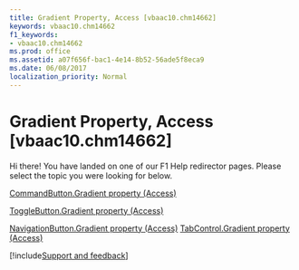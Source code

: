 ```yaml
---
title: Gradient Property, Access [vbaac10.chm14662]
keywords: vbaac10.chm14662
f1_keywords:
- vbaac10.chm14662
ms.prod: office
ms.assetid: a07f656f-bac1-4e14-8b52-56ade5f8eca9
ms.date: 06/08/2017
localization_priority: Normal
---
```



# Gradient Property, Access [vbaac10.chm14662]

Hi there! You have landed on one of our F1 Help redirector pages. Please select the topic you were looking for below.

[CommandButton.Gradient property (Access)](https://msdn.microsoft.com/library/6ab8ea87-7bba-6476-14e5-0d0e7e645d0e%28Office.15%29.aspx)

[ToggleButton.Gradient property (Access)](https://msdn.microsoft.com/library/ac12829e-ec4c-7f6e-93fa-918dc84bf7ce%28Office.15%29.aspx)

[NavigationButton.Gradient property (Access)](https://msdn.microsoft.com/library/b23fb655-67bf-645f-f510-c4baafe02e58%28Office.15%29.aspx)
[TabControl.Gradient property (Access)](https://msdn.microsoft.com/library/0fa97694-025d-4064-5fc1-d95d873ad3fc%28Office.15%29.aspx)

[!include[Support and feedback](~/includes/feedback-boilerplate.md)]